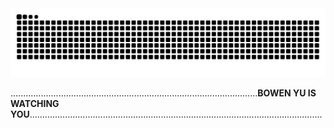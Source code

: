 <picture>
  <source media="(prefers-color-scheme: dark)" srcset="https://raw.githubusercontent.com/bowenyu066/bowenyu066/output/github-contribution-grid-snake-dark.svg">
  <source media="(prefers-color-scheme: light)" srcset="https://raw.githubusercontent.com/bowenyu066/bowenyu066/output/github-contribution-grid-snake.svg">
  <img alt="github contribution grid snake animation" src="https://raw.githubusercontent.com/bowenyu066/bowenyu066/output/github-contribution-grid-snake.svg">
</picture>

..................................................................................................**BOWEN YU IS WATCHING YOU**....................................................................................................................

<!--
**bowenyu066/bowenyu066** is a ✨ _special_ ✨ repository because its `README.md` (this file) appears on your GitHub profile.

Here are some ideas to get you started:

- 🔭 I’m currently working on ...
- 🌱 I’m currently learning ...
- 👯 I’m looking to collaborate on ...
- 🤔 I’m looking for help with ...
- 💬 Ask me about ...
- 📫 How to reach me: ...
- 😄 Pronouns: ...
- ⚡ Fun fact: ...
-->
